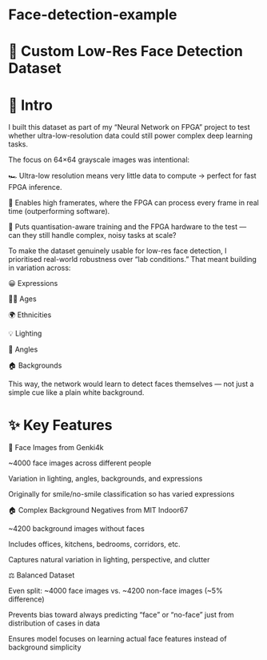 # Face-detection-example

# 📸 Custom Low-Res Face Detection Dataset

# 📖 Intro

I built this dataset as part of my “Neural Network on FPGA” project to test whether ultra-low-resolution data could still power complex deep learning tasks.

The focus on 64×64 grayscale images was intentional:

🏎️ Ultra-low resolution means very little data to compute → perfect for fast FPGA inference.

🎥 Enables high framerates, where the FPGA can process every frame in real time (outperforming software).

🧮 Puts quantisation-aware training and the FPGA hardware to the test — can they still handle complex, noisy tasks at scale?

To make the dataset genuinely usable for low-res face detection, I prioritised real-world robustness over “lab conditions.” That meant building in variation across:

😀 Expressions

👶🧓 Ages

🌍 Ethnicities

💡 Lighting

📐 Angles

🏠 Backgrounds

This way, the network would learn to detect faces themselves — not just a simple cue like a plain white background.



# ✨ Key Features

👥 Face Images from Genki4k

~4000 face images across different people

Variation in lighting, angles, backgrounds, and expressions

Originally for smile/no-smile classification so has varied expressions

🏠 Complex Background Negatives from MIT Indoor67

~4200 background images without faces

Includes offices, kitchens, bedrooms, corridors, etc.

Captures natural variation in lighting, perspective, and clutter

⚖️ Balanced Dataset

Even split: ~4000 face images vs. ~4200 non-face images (~5% difference)

Prevents bias toward always predicting “face” or “no-face” just from distribution of cases in data

Ensures model focuses on learning actual face features instead of background simplicity
